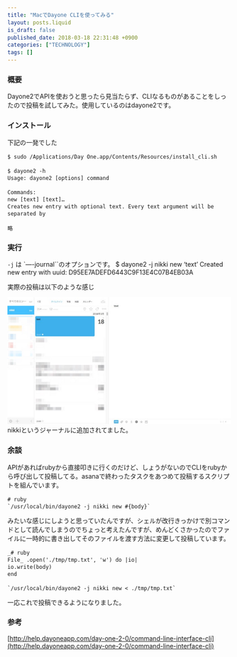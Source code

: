 ```yaml
---
title: "MacでDayone CLIを使ってみる"
layout: posts.liquid
is_draft: false
published_date: 2018-03-18 22:31:48 +0900
categories: ["TECHNOLOGY"]
tags: []
---
```


### 概要
Dayone2でAPIを使おうと思ったら見当たらず、CLIなるものがあることをしったので投稿を試してみた。使用しているのはdayone2です。

### インストール
下記の一発でした

    $ sudo /Applications/Day One.app/Contents/Resources/install_cli.sh

    $ dayone2 -h
    Usage: dayone2 [options] command

    Commands:
    new [text] [text]…
    Creates new entry with optional text. Every text argument will be separated by

    略

### 実行
`-j` は `—-journal``のオプションです。    $ dayone2 -j nikki new ‘text’
    Created new entry with uuid: D95EE7ADEFD6443C9F13E4C07B4EB03A

実際の投稿は以下のような感じ

 ![](/public/images/2019/01/b5154-1vigK2Uw19hulxI_LvG8xiw.jpeg)nikkiというジャーナルに追加されてました。

### 余談
APIがあればrubyから直接叩きに行くのだけど、しょうがないのでCLIをrubyから呼び出して投稿してる。asanaで終わったタスクをあつめて投稿するスクリプトを組んでいます。

    # ruby
    `/usr/local/bin/dayone2 -j nikki new #{body}`

みたいな感じにしようと思っていたんですが、シェルが改行きっかけで別コマンドとして読んでしまうのでちょっと考えたんですが、めんどくさかったのでファイルに一時的に書き出してそのファイルを渡す方法に変更して投稿しています。

    _# ruby  
    File_ .open('./tmp/tmp.txt', 'w') do |io|
    io.write(body)
    end

    `/usr/local/bin/dayone2 -j nikki new < ./tmp/tmp.txt`

一応これで投稿できるようになりました。

### 参考
[http://help.dayoneapp.com/day-one-2-0/command-line-interface-cli](http://help.dayoneapp.com/day-one-2-0/command-line-interface-cli)
